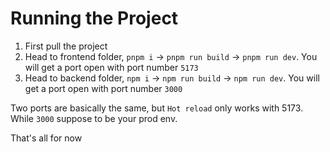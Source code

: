 # Running the Project

1. First pull the project
2. Head to frontend folder, `pnpm i` -> `pnpm run build` -> `pnpm run dev`. You will get a port open with port number `5173`
3. Head to backend folder, `npm i` -> `npm run build` -> `npm run dev`. You will get a port open with port number `3000`

Two ports are basically the same, but `Hot reload` only works with 5173. While `3000` suppose to be your prod env. 
  
That's all for now
